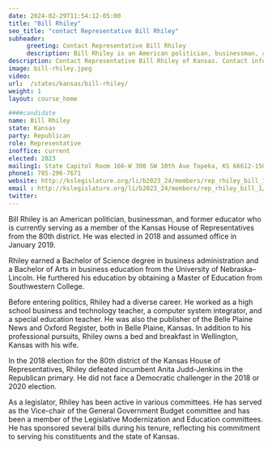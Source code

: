```yaml
---
date: 2024-02-29T11:54:12-05:00
title: "Bill Rhiley"
seo_title: "contact Representative Bill Rhiley"
subheader:
     greeting: Contact Representative Bill Rhiley
     description: Bill Rhiley is an American politician, businessman, and former educator who is currently serving as a member of the Kansas House of Representatives from the 80th district. He was elected in 2018 and assumed office in January 2019.
description: Contact Representative Bill Rhiley of Kansas. Contact information for Bill Rhiley includes email address, phone number, and mailing address.
image: bill-rhiley.jpeg
video:
url:  /states/kansas/bill-rhiley/
weight: 1
layout: course_home

####candidate
name: Bill Rhiley
state: Kansas
party: Republican
role: Representative
inoffice: current
elected: 2023
mailing1: State Capitol Room 166-W 300 SW 10th Ave Topeka, KS 66612-1504
phone1: 785-296-7671
website: http://kslegislature.org/li/b2023_24/members/rep_rhiley_bill_1/
email : http://kslegislature.org/li/b2023_24/members/rep_rhiley_bill_1/
twitter:
---
```


Bill Rhiley is an American politician, businessman, and former educator who is currently serving as a member of the Kansas House of Representatives from the 80th district. He was elected in 2018 and assumed office in January 2019.

Rhiley earned a Bachelor of Science degree in business administration and a Bachelor of Arts in business education from the University of Nebraska–Lincoln. He furthered his education by obtaining a Master of Education from Southwestern College.

Before entering politics, Rhiley had a diverse career. He worked as a high school business and technology teacher, a computer system integrator, and a special education teacher. He was also the publisher of the Belle Plaine News and Oxford Register, both in Belle Plaine, Kansas. In addition to his professional pursuits, Rhiley owns a bed and breakfast in Wellington, Kansas with his wife.

In the 2018 election for the 80th district of the Kansas House of Representatives, Rhiley defeated incumbent Anita Judd-Jenkins in the Republican primary. He did not face a Democratic challenger in the 2018 or 2020 election.

As a legislator, Rhiley has been active in various committees. He has served as the Vice-chair of the General Government Budget committee and has been a member of the Legislative Modernization and Education committees. He has sponsored several bills during his tenure, reflecting his commitment to serving his constituents and the state of Kansas.

